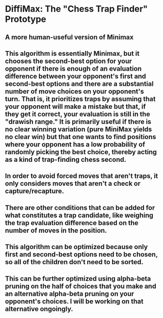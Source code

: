 # DiffiMax: The "Chess Trap Finder" Prototype
## A more human-useful version of Minimax


## This algorithm is essentially Minimax, but it chooses the second-best option for your opponent if there is enough of an evaluation difference between your opponent's first and second-best options and there are a substantial number of move choices on your opponent's turn. That is, it prioritizes traps by assuming that your opponent will make a mistake but that, if they get it correct, your evaluation is still in the "drawish range." It is primarily useful if there is no clear winning variation (pure MiniMax yields no clear win) but that one wants to find positions where your opponent has a low probability of randomly picking the best choice, thereby acting as a kind of trap-finding chess second.

## In order to avoid forced moves that aren't traps, it only considers moves that aren't a check or capture/recapture.

## There are other conditions that can be added for what constitutes a trap candidate, like weighing the trap evaluation difference based on the number of moves in the position.

## This algorithm can be optimized because only first and second-best options need to be chosen, so all of the children don't need to be sorted.

## This can be further optimized using alpha-beta pruning on the half of choices that you make and an alternative alpha-beta pruning on your opponent's choices. I will be working on that alternative ongoingly.
